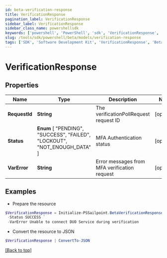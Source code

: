 ```yaml
---
id: beta-verification-response
title: VerificationResponse
pagination_label: VerificationResponse
sidebar_label: VerificationResponse
sidebar_class_name: powershellsdk
keywords: ['powershell', 'PowerShell', 'sdk', 'VerificationResponse', 'BetaVerificationResponse'] 
slug: /tools/sdk/powershell/beta/models/verification-response
tags: ['SDK', 'Software Development Kit', 'VerificationResponse', 'BetaVerificationResponse']
---
```



# VerificationResponse

## Properties

Name | Type | Description | Notes
------------ | ------------- | ------------- | -------------
**RequestId** | **String** | The verificationPollRequest request ID | [optional] 
**Status** |  **Enum** [  "PENDING",    "SUCCESS",    "FAILED",    "LOCKOUT",    "NOT_ENOUGH_DATA" ] | MFA Authentication status | [optional] 
**VarError** | **String** | Error messages from MFA verification request | [optional] 

## Examples

- Prepare the resource
```powershell
$VerificationResponse = Initialize-PSSailpoint.BetaVerificationResponse  -RequestId 089899f13a8f4da7824996191587bab9 `
 -Status SUCCESS `
 -VarError Unable to connect DUO Service during verification
```

- Convert the resource to JSON
```powershell
$VerificationResponse | ConvertTo-JSON
```


[[Back to top]](#) 

